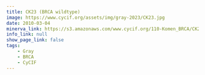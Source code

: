 ```yaml
---
title: CK23 (BRCA wildtype)
image: https://www.cycif.org/assets/img/gray-2023/CK23.jpg
date: 2010-03-04
minerva_link: https://s3.amazonaws.com/www.cycif.org/110-Komen_BRCA/CK23/index.html
info_link: null
show_page_link: false
tags:
    - Gray
    - BRCA
    - CyCIF
---
```

